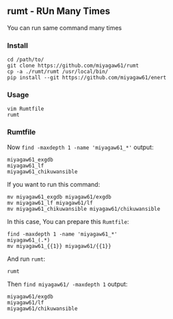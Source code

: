 ## rumt - RUn Many Times

You can run same command many times

### Install

```
cd /path/to/
git clone https://github.com/miyagaw61/rumt
cp -a ./rumt/rumt /usr/local/bin/
pip install --git https://github.com/miyagaw61/enert
```

### Usage

```
vim Rumtfile
rumt
```

### Rumtfile

Now `find -maxdepth 1 -name 'miyagaw61_*'` output:

```
miyagaw61_exgdb
miyagaw61_lf
miyagaw61_chikuwansible
```

If you want to run this command:

```
mv miyagaw61_exgdb miyagaw61/exgdb
mv miyagaw61_lf miyagaw61/lf
mv miyagaw61_chikuwansible miyagaw61/chikuwansible
```

In this case, You can prepare this `Rumtfile`:

```
find -maxdepth 1 -name 'miyagaw61_*'
miyagaw61_(.*)
mv miyagaw61_{{1}} miyagaw61/{{1}}
```

And run `rumt`:

```
rumt
```

Then `find miyagaw61/ -maxdepth 1` output:

```
miyagaw61/exgdb
miyagaw61/lf
miyagaw61/chikuwansible
```
